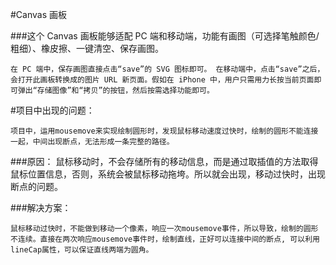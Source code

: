 #Canvas 画板

###这个 Canvas 画板能够适配 PC 端和移动端，功能有画图（可选择笔触颜色/粗细）、橡皮擦、一键清空、保存画图。

    在 PC 端中，保存画图直接点击“save”的 SVG 图标即可。 在移动端中，点击“save”之后，会打开此画板转换成的图片 URL 新页面。假如在 iPhone 中，用户只需用力长按当前页面即可弹出“存储图像”和“拷贝”的按钮，然后按需选择功能即可。



#项目中出现的问题：

    项目中，运用mousemove来实现绘制圆形时，发现鼠标移动速度过快时，绘制的圆形不能连接一起，中间出现断点，无法形成一条完整的路径。

###原因：
    鼠标移动时，不会存储所有的移动信息，而是通过取插值的方法取得鼠标位置信息，否则，系统会被鼠标移动拖垮。所以就会出现，移动过快时，出现断点的问题。

###解决方案：

    鼠标移动过快时，不能做到移动一个像素，响应一次mousemove事件，所以导致，绘制的圆形不连续。直接在两次响应mousemove事件时，绘制直线，正好可以连接中间的断点, 可以利用lineCap属性，可以保证直线两端为圆角。
